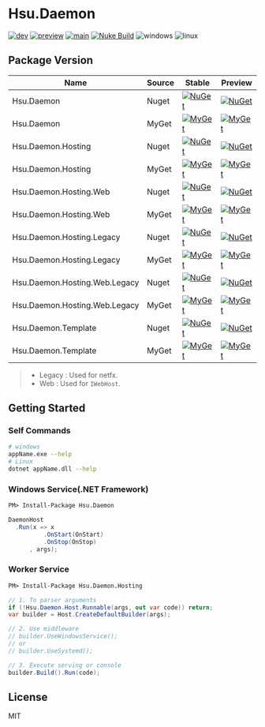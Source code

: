 # Hsu.Daemon

[![dev](https://github.com/hsu-net/daemon/actions/workflows/build.yml/badge.svg?branch=dev)](https://github.com/hsu-net/daemon/actions/workflows/build.yml)
[![preview](https://github.com/hsu-net/daemon/actions/workflows/deploy.yml/badge.svg?branch=preview)](https://github.com/hsu-net/daemon/actions/workflows/deploy.yml)
[![main](https://github.com/hsu-net/daemon/actions/workflows/deploy.yml/badge.svg?branch=main)](https://github.com/hsu-net/daemon/actions/workflows/deploy.yml)
[![Nuke Build](https://img.shields.io/badge/nuke-build-yellow.svg)](https://github.com/nuke-build/nuke)
![windows](https://img.shields.io/badge/OS-Windows-blue.svg)
![linux](https://img.shields.io/badge/OS-Linux-blue.svg)


## Package Version

| Name | Source | Stable | Preview |
|---|---|---|---|
| Hsu.Daemon | Nuget | [![NuGet](https://img.shields.io/nuget/v/Hsu.Daemon?style=flat-square)](https://www.nuget.org/packages/Hsu.Daemon) | [![NuGet](https://img.shields.io/nuget/vpre/Hsu.Daemon?style=flat-square)](https://www.nuget.org/packages/Hsu.Daemon) |
| Hsu.Daemon | MyGet | [![MyGet](https://img.shields.io/myget/godsharp/v/Hsu.Daemon?style=flat-square&label=myget)](https://www.myget.org/feed/godsharp/package/nuget/Hsu.Daemon) | [![MyGet](https://img.shields.io/myget/godsharp/vpre/Hsu.Daemon?style=flat-square&label=myget)](https://www.myget.org/feed/godsharp/package/nuget/Hsu.Daemon) |
| Hsu.Daemon.Hosting | Nuget | [![NuGet](https://img.shields.io/nuget/v/Hsu.Daemon.Hosting?style=flat-square)](https://www.nuget.org/packages/Hsu.Daemon.Hosting) | [![NuGet](https://img.shields.io/nuget/vpre/Hsu.Daemon.Hosting?style=flat-square)](https://www.nuget.org/packages/Hsu.Daemon.Hosting) |
| Hsu.Daemon.Hosting | MyGet | [![MyGet](https://img.shields.io/myget/godsharp/v/Hsu.Daemon.Hosting?style=flat-square&label=myget)](https://www.myget.org/feed/godsharp/package/nuget/Hsu.Daemon.Hosting) | [![MyGet](https://img.shields.io/myget/godsharp/vpre/Hsu.Daemon.Hosting?style=flat-square&label=myget)](https://www.myget.org/feed/godsharp/package/nuget/Hsu.Daemon.Hosting) |
| Hsu.Daemon.Hosting.Web | Nuget | [![NuGet](https://img.shields.io/nuget/v/Hsu.Daemon.Hosting.Web?style=flat-square)](https://www.nuget.org/packages/Hsu.Daemon.Hosting.Web) | [![NuGet](https://img.shields.io/nuget/vpre/Hsu.Daemon.Hosting.Web?style=flat-square)](https://www.nuget.org/packages/Hsu.Daemon.Hosting.Web) |
| Hsu.Daemon.Hosting.Web | MyGet | [![MyGet](https://img.shields.io/myget/godsharp/v/Hsu.Daemon.Hosting.Web?style=flat-square&label=myget)](https://www.myget.org/feed/godsharp/package/nuget/Hsu.Daemon.Hosting.Web) | [![MyGet](https://img.shields.io/myget/godsharp/vpre/Hsu.Daemon.Hosting.Web?style=flat-square&label=myget)](https://www.myget.org/feed/godsharp/package/nuget/Hsu.Daemon.Hosting.Web) |
| Hsu.Daemon.Hosting.Legacy | Nuget | [![NuGet](https://img.shields.io/nuget/v/Hsu.Daemon.Hosting.Legacy?style=flat-square)](https://www.nuget.org/packages/Hsu.Daemon.Hosting.Legacy) | [![NuGet](https://img.shields.io/nuget/vpre/Hsu.Daemon.Hosting.Legacy?style=flat-square)](https://www.nuget.org/packages/Hsu.Daemon.Hosting.Legacy) |
| Hsu.Daemon.Hosting.Legacy | MyGet | [![MyGet](https://img.shields.io/myget/godsharp/v/Hsu.Daemon.Hosting.Legacy?style=flat-square&label=myget)](https://www.myget.org/feed/godsharp/package/nuget/Hsu.Daemon.Hosting.Legacy) | [![MyGet](https://img.shields.io/myget/godsharp/vpre/Hsu.Daemon.Hosting.Legacy?style=flat-square&label=myget)](https://www.myget.org/feed/godsharp/package/nuget/Hsu.Daemon.Hosting.Legacy) |
| Hsu.Daemon.Hosting.Web.Legacy | Nuget | [![NuGet](https://img.shields.io/nuget/v/Hsu.Daemon.Hosting.Web.Legacy?style=flat-square)](https://www.nuget.org/packages/Hsu.Daemon.Hosting.Web.Legacy) | [![NuGet](https://img.shields.io/nuget/vpre/Hsu.Daemon.Hosting.Web.Legacy?style=flat-square)](https://www.nuget.org/packages/Hsu.Daemon.Hosting.Web.Legacy) |
| Hsu.Daemon.Hosting.Web.Legacy | MyGet | [![MyGet](https://img.shields.io/myget/godsharp/v/Hsu.Daemon.Hosting.Web.Legacy?style=flat-square&label=myget)](https://www.myget.org/feed/godsharp/package/nuget/Hsu.Daemon.Hosting.Web.Legacy) | [![MyGet](https://img.shields.io/myget/godsharp/vpre/Hsu.Daemon.Hosting.Web.Legacy?style=flat-square&label=myget)](https://www.myget.org/feed/godsharp/package/nuget/Hsu.Daemon.Hosting.Web.Legacy) |
| Hsu.Daemon.Template | Nuget | [![NuGet](https://img.shields.io/nuget/v/Hsu.Daemon.Template?style=flat-square)](https://www.nuget.org/packages/Hsu.Daemon.Template) | [![NuGet](https://img.shields.io/nuget/vpre/Hsu.Daemon.Template?style=flat-square)](https://www.nuget.org/packages/Hsu.Daemon.Template) |
| Hsu.Daemon.Template | MyGet | [![MyGet](https://img.shields.io/myget/godsharp/v/Hsu.Daemon.Template?style=flat-square&label=myget)](https://www.myget.org/feed/godsharp/package/nuget/Hsu.Daemon.Template) | [![MyGet](https://img.shields.io/myget/godsharp/vpre/Hsu.Daemon.Template?style=flat-square&label=myget)](https://www.myget.org/feed/godsharp/package/nuget/Hsu.Daemon.Template) |

> - Legacy : Used for netfx.
> - Web : Used for `IWebHost`.

## Getting Started

### Self Commands

  ```bash
  # windows
  appName.exe --help
  # Linux
  dotnet appName.dll --help
  ```

### Windows Service(.NET Framework)

  ```ps
  PM> Install-Package Hsu.Daemon
  ```

  ```csharp
  DaemonHost
    .Run(x => x
            .OnStart(OnStart)
            .OnStop(OnStop)
        , args);
  ```
### Worker Service


  ```ps
  PM> Install-Package Hsu.Daemon.Hosting
  ```

  ```csharp
  // 1. To parser arguments 
  if (!Hsu.Daemon.Host.Runnable(args, out var code)) return;
  var builder = Host.CreateDefaultBuilder(args);
  
  // 2. Use middleware
  // builder.UseWindowsService();
  // or
  // builder.UseSystemd();

  // 3. Execute serving or console
  builder.Build().Run(code);
  ```

## License

  MIT